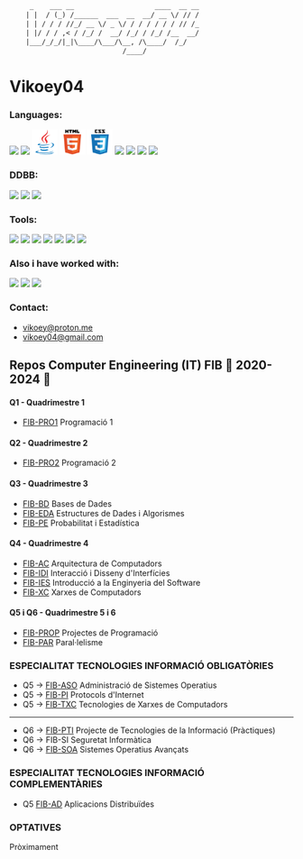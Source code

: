 ```
     _    ___ __                    ____  __ __
    | |  / (_) /______  ___  __  __/ __ \/ // /
    | | / / / //_/ __ \/ _ \/ / / / / / / // /_
    | |/ / / ,< / /_/ /  __/ /_/ / /_/ /__  __/ 
    |___/_/_/|_|\____/\___/\__, /\____/  /_/   
                            /____/                                                     
```

# Vikoey04 

### Languages:  
<div align="left">
  <img src="https://cdn.jsdelivr.net/gh/devicons/devicon/icons/cplusplus/cplusplus-original.svg"  width="45px" ></img>
  <img src="https://cdn.jsdelivr.net/gh/devicons/devicon/icons/c/c-original.svg" width="45px" ></img>
  <img src="https://raw.githubusercontent.com/devicons/devicon/master/icons/java/java-original.svg" width="45px" ></img>
  <img src="https://raw.githubusercontent.com/devicons/devicon/master/icons/html5/html5-original-wordmark.svg" width="45px" ></img>
  <img src="https://raw.githubusercontent.com/devicons/devicon/master/icons/css3/css3-original-wordmark.svg" width="45px" ></img>
  <img src="https://upload.wikimedia.org/wikipedia/commons/4/40/VB.NET_Logo.svg" width="45px" ></img> 
  <img src="https://cdn.jsdelivr.net/gh/devicons/devicon/icons/dart/dart-plain-wordmark.svg" width="45px" /></img>
  <img src="https://cdn.jsdelivr.net/gh/devicons/devicon/icons/flutter/flutter-original.svg" width="45px"/></img>
  <img src="https://cdn.jsdelivr.net/gh/devicons/devicon/icons/python/python-original.svg" width="45px"/></img>
</div>

### DDBB:
<div align="left">
  <img src="https://mariadb.com/wp-content/uploads/2019/11/mariadb-logo-vertical_blue.svg" width="45px" ></img>
  <img src="https://cdn.jsdelivr.net/gh/devicons/devicon/icons/mysql/mysql-original-wordmark.svg" width="45px" ></img>
  <img src="https://cdn.jsdelivr.net/gh/devicons/devicon/icons/postgresql/postgresql-original-wordmark.svg" width="45px" ></img>
</div>    

### Tools:  
<div align="left">
  <img src="https://cdn.jsdelivr.net/gh/devicons/devicon/icons/photoshop/photoshop-line.svg" width="45px" ></img>
  <img src="https://i2.wp.com/www.offlineinstallerapps.com/wp-content/uploads/2018/02/abaf11eee2b56956570d98ff8dc97150_400x400.png?resize=300%2C300&ssl=1" width="45px" ></img>
  <img src="https://cdn.jsdelivr.net/gh/devicons/devicon/icons/git/git-original.svg" width="45px" ></img>
  <img src="https://cdn.jsdelivr.net/gh/devicons/devicon/icons/github/github-original.svg" width="45px" ></img>
  <img src="https://cdn.jsdelivr.net/gh/devicons/devicon/icons/vscode/vscode-original.svg" width="45px" ></img>
<img src="https://cdn.jsdelivr.net/gh/devicons/devicon/icons/visualstudio/visualstudio-plain.svg" width="45px" ></img>  
  <img src="https://cdn.jsdelivr.net/gh/devicons/devicon/icons/vim/vim-original.svg" width="45px" ></img>
</div>

###  Also i have worked with:
<div align="left">
  <img src="https://cdn.jsdelivr.net/gh/devicons/devicon/icons/postgresql/postgresql-original-wordmark.svg" width="45px" ></img>
  <img src="https://cdn.jsdelivr.net/gh/devicons/devicon/icons/qt/qt-original.svg" width="45px" ></img>
  <img src="https://cdn.jsdelivr.net/gh/devicons/devicon/icons/opengl/opengl-original.svg" width="45px" ></img>     
</div>


### Contact:
- vikoey@proton.me
- vikoey04@gmail.com

## Repos Computer Engineering (IT) FIB 📆 2020-2024 📆
#### Q1 - Quadrimestre 1
- [FIB-PRO1](https://github.com/Vikoey04/FIB-PRO1) Programació 1

#### Q2 - Quadrimestre 2
- [FIB-PRO2](https://github.com/Vikoey04/FIB-PRO2) Programació 2

#### Q3 - Quadrimestre 3
- [FIB-BD](https://github.com/Vikoey04/FIB-BD) Bases de Dades
- [FIB-EDA](https://github.com/Vikoey04/FIB-EDA) Estructures de Dades i Algorismes
- [FIB-PE](https://github.com/Vikoey04/FIB-PE) Probabilitat i Estadística

#### Q4 - Quadrimestre 4
- [FIB-AC](https://github.com/Vikoey04/FIB-AC) Arquitectura de Computadors
- [FIB-IDI](https://github.com/Vikoey04/FIB-IDI) Interacció i Disseny d'Interfícies
- [FIB-IES](https://github.com/Vikoey04/FIB-IES) Introducció a la Enginyeria del Software
- [FIB-XC](https://github.com/Vikoey04/FIB-XC) Xarxes de Computadors

#### Q5 i Q6 - Quadrimestre 5 i 6
- [FIB-PROP](https://github.com/Vikoey04/FIB-PROP) Projectes de Programació
- [FIB-PAR](https://github.com/Vikoey04/FIB-PAR) Paral·lelisme

### ESPECIALITAT TECNOLOGIES INFORMACIÓ OBLIGATÒRIES
- Q5 -> [FIB-ASO](https://github.com/Vikoey04/FIB-ASO) Administració de Sistemes Operatius
- Q5 -> [FIB-PI](https://github.com/Vikoey04/FIB-PI) Protocols d'Internet
- Q5 -> [FIB-TXC](https://github.com/Vikoey04/FIB-TXC) Tecnologies de Xarxes de Computadors
---------------------------------------------------------
- Q6 -> [FIB-PTI](https://github.com/Vikoey04/FIB-PTI) Projecte de Tecnologies de la Informació (Pràctiques)
- Q6 -> FIB-SI Seguretat Informàtica
- Q6 -> [FIB-SOA](https://github.com/Vikoey04/FIB-SOA) Sistemes Operatius Avançats

### ESPECIALITAT TECNOLOGIES INFORMACIÓ COMPLEMENTÀRIES
- Q5 [FIB-AD](https://github.com/Vikoey04/FIB-AD) Aplicacions Distribuïdes

### OPTATIVES
Pròximament
